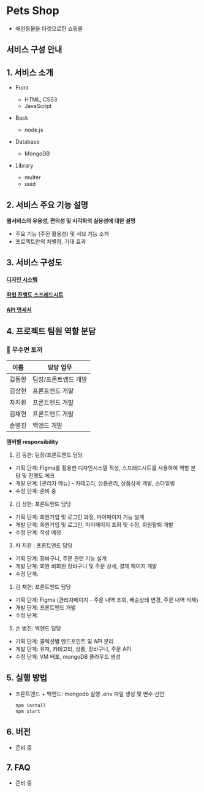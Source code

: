 # Pets Shop
- 애완동물을 타겟으로한 쇼핑몰

## 서비스 구성 안내

## 1. 서비스 소개

- Front
  - HTML, CSS3
  - JavaScript

- Back
  - node.js

- Database
  - MongoDB

- Library
  - multer
  - uuid

## 2. 서비스 주요 기능 설명

**웹서비스의 유용성, 편의성 및 시각화의 실용성에 대한 설명**

- 주요 기능 (주된 활용성) 및 서브 기능 소개
- 프로젝트만의 차별점, 기대 효과

## 3. 서비스 구성도

#### [디자인 시스템](https://www.figma.com/file/55xqd6w8U3WGDQPt2IevKh/pet-shop-design-system?node-id=0%3A1)

#### [작업 진행도 스프레드시트](https://docs.google.com/spreadsheets/d/1X6PqVyeI6bxo8NmF57tKayFB1DoMshBlpRgUTgPL-3A/edit#gid=0)

#### [API 명세서](https://documenter.getpostman.com/view/14584609/2s8YRfNbVn)

## 4. 프로젝트 팀원 역할 분담

### 🐰 무수면 토끼

| 이름   | 담당 업무            |
| ------ | -------------------- |
| 김동한 | 팀장/프론트엔드 개발 |
| 김상현 | 프론트엔드 개발      |
| 차지환 | 프론트엔드 개발      |
| 김채현 | 프론트엔드 개발      |
| 손병진 | 백엔드 개발          |

**멤버별 responsibility**

1. 김 동한: 팀장/프론트엔드 담당

- 기획 단계: Figma를 활용한 디자인시스템 작성, 스프레드시트를 사용하여 역할 분담 및 진행도 체크
- 개발 단계: [관리자 메뉴] - 카테고리, 상품관리, 상품상세 개발, 스타일링
- 수정 단계: 준비 중

2. 김 상현: 프론트엔드 담당

- 기획 단계: 회원가입 및 로그인 과정, 마이페이지 기능 설계
- 개발 단계: 회원가입 및 로그인, 마이페이지 조회 및 수정, 회원탈퇴 개발
- 수정 단계: 작성 예정

3. 차 지환 : 프론트엔드 담당

- 기획 단계: 장바구니, 주문 관련 기능 설계
- 개발 단계: 회원 비회원 장바구니 및 주문 상세, 결제 페이지 개발
- 수정 단계:

1. 김 채현: 프론트엔드 담당

- 기획 단계: Figma (관리자페이지 - 주문 내역 조회, 배송상태 변경, 주문 내역 삭제)
- 개발 단계: 프론트엔드 개발
- 수정 단계:

5. 손 병진: 백엔드 담당

- 기획 단계: 콜렉션별 엔드포인트 및 API 분리
- 개발 단계: 유저, 카테고리, 상품, 장바구니, 주문 API
- 수정 단계: VM 배포, mongoDB 클라우드 생성

## 5. 실행 방법

- 프론트엔드 + 백엔드:
  mongodb 실행
  .env 파일 생성 및 변수 선언
  ```bash
  npm install
  npm start
  ```

## 6. 버전

- 준비 중

## 7. FAQ

- 준비 중
